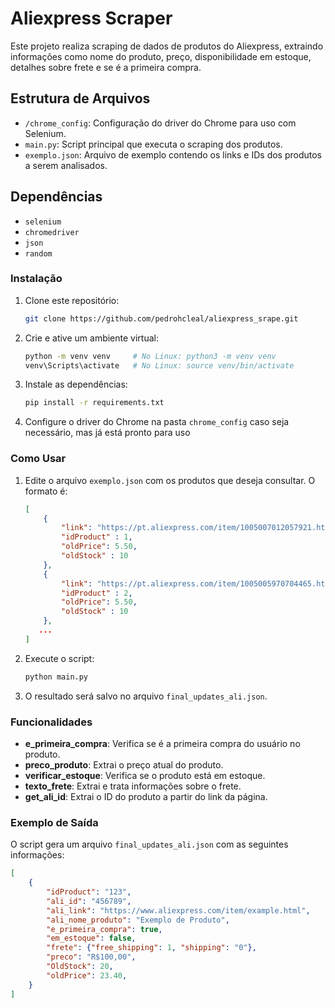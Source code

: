 # Aliexpress Scraper

Este projeto realiza scraping de dados de produtos do Aliexpress, extraindo informações como nome do produto, preço, disponibilidade em estoque, detalhes sobre frete e se é a primeira compra.

## Estrutura de Arquivos

- `/chrome_config`: Configuração do driver do Chrome para uso com Selenium.
- `main.py`: Script principal que executa o scraping dos produtos.
- `exemplo.json`: Arquivo de exemplo contendo os links e IDs dos produtos a serem analisados.

## Dependências

- `selenium`
- `chromedriver`
- `json`
- `random`

### Instalação

1. Clone este repositório:
   ```bash
   git clone https://github.com/pedrohcleal/aliexpress_srape.git
   ```

2. Crie e ative um ambiente virtual:
   ```bash
   python -m venv venv     # No Linux: python3 -m venv venv
   venv\Scripts\activate   # No Linux: source venv/bin/activate
   ```

3. Instale as dependências:
   ```bash
   pip install -r requirements.txt
   ```

4. Configure o driver do Chrome na pasta `chrome_config` caso seja necessário, mas já está pronto para uso

### Como Usar

1. Edite o arquivo `exemplo.json` com os produtos que deseja consultar. O formato é:
   ```json
   [
       {
           "link": "https://pt.aliexpress.com/item/1005007012057921.html",
           "idProduct" : 1,
           "oldPrice": 5.50,
           "oldStock" : 10
       },
       {
           "link": "https://pt.aliexpress.com/item/1005005970704465.html",
           "idProduct" : 2,
           "oldPrice": 5.50,
           "oldStock" : 10
       },
      ...
   ]
   ```

2. Execute o script:
   ```bash
   python main.py
   ```

3. O resultado será salvo no arquivo `final_updates_ali.json`.

### Funcionalidades

- **e_primeira_compra**: Verifica se é a primeira compra do usuário no produto.
- **preco_produto**: Extrai o preço atual do produto.
- **verificar_estoque**: Verifica se o produto está em estoque.
- **texto_frete**: Extrai e trata informações sobre o frete.
- **get_ali_id**: Extrai o ID do produto a partir do link da página.

### Exemplo de Saída

O script gera um arquivo `final_updates_ali.json` com as seguintes informações:

```json
[
    {
        "idProduct": "123",
        "ali_id": "456789",
        "ali_link": "https://www.aliexpress.com/item/example.html",
        "ali_nome_produto": "Exemplo de Produto",
        "e_primeira_compra": true,
        "em_estoque": false,
        "frete": {"free_shipping": 1, "shipping": "0"},
        "preco": "R$100,00",
        "OldStock": 20,
        "oldPrice": 23.40,
    }
]
```
